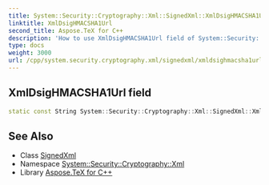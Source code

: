 ```yaml
---
title: System::Security::Cryptography::Xml::SignedXml::XmlDsigHMACSHA1Url field
linktitle: XmlDsigHMACSHA1Url
second_title: Aspose.TeX for C++
description: 'How to use XmlDsigHMACSHA1Url field of System::Security::Cryptography::Xml::SignedXml class in C++.'
type: docs
weight: 3000
url: /cpp/system.security.cryptography.xml/signedxml/xmldsighmacsha1url/
---
```

## XmlDsigHMACSHA1Url field




```cpp
static const String System::Security::Cryptography::Xml::SignedXml::XmlDsigHMACSHA1Url
```

## See Also

* Class [SignedXml](../)
* Namespace [System::Security::Cryptography::Xml](../../)
* Library [Aspose.TeX for C++](../../../)
